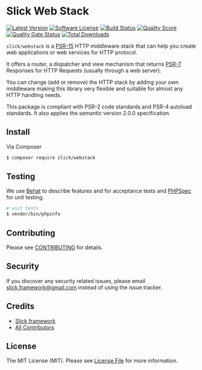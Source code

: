 # Slick Web Stack

[![Latest Version](https://img.shields.io/github/release/slickframework/web-stack.svg?style=flat-square)](https://github.com/slickframework/web-stack/releases)
[![Software License](https://img.shields.io/badge/license-MIT-brightgreen.svg?style=flat-square)](LICENSE.md)
[![Build Status](https://img.shields.io/github/actions/workflow/status/slickframework/web-stack/continuous-integration.yml?style=flat-square)](https://github.com/slickframework/web-stack/actions/workflows/continuous-integration.yml)
[![Quality Score](https://img.shields.io/scrutinizer/g/slickframework/web-stack/master.svg?style=flat-square)](https://scrutinizer-ci.com/g/slickframework/web-stack?branch=master)
[![Quality Gate Status](https://sonarqube.fsilva.info/api/project_badges/measure?project=slickframework_web-stack_cdc9afed-0e9e-42ef-83a6-db3f934d9592&metric=alert_status&token=sqb_64f2dde98df223a9e07ac9e8e70fc5871f1eef72)](https://sonarqube.fsilva.info/dashboard?id=slickframework_web-stack_cdc9afed-0e9e-42ef-83a6-db3f934d9592)
[![Total Downloads](https://img.shields.io/packagist/dt/slick/webstack.svg?style=flat-square)](https://packagist.org/packages/slick/webstack)

``slick/webstack`` is a [PSR-15](https://www.php-fig.org/psr/psr-15/) HTTP middleware stack that can help you create
web applications or web services for HTTP protocol.

It offers a router, a dispatcher and view mechanism that returns [PSR-7](https://www.php-fig.org/psr/psr-7/) Responses for
HTTP Requests (usually through a web server).

You can change (add or remove) the HTTP stack by adding your own middleware making
this library very flexible and suitable for almost any HTTP handling needs.

This package is compliant with PSR-2 code standards and PSR-4 autoload standards.
It also applies the semantic version 2.0.0 specification.

## Install

Via Composer

``` bash
$ composer require slick/webstack
```

## Testing

We use [Behat](http://behat.org/en/latest/index.html) to describe features and for acceptance tests
and [PHPSpec](http://www.phpspec.net/) for unit testing.

``` bash
# unit tests
$ vendor/bin/phpinfo
```

## Contributing

Please see [CONTRIBUTING](CONTRIBUTING.md) for details.

## Security

If you discover any security related issues, please email slick.framework@gmail.com instead of using the issue tracker.

## Credits

- [Slick framework](https://github.com/slickframework)
- [All Contributors](https://github.com/slickframework/webstack/graphs/contributors)

## License

The MIT License (MIT). Please see [License File](LICENSE.md) for more information.
